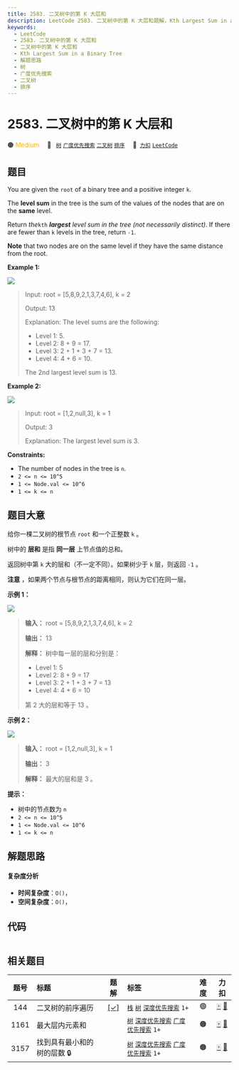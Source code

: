 ```yaml
---
title: 2583. 二叉树中的第 K 大层和
description: LeetCode 2583. 二叉树中的第 K 大层和题解，Kth Largest Sum in a Binary Tree，包含解题思路、复杂度分析以及完整的 JavaScript 代码实现。
keywords:
  - LeetCode
  - 2583. 二叉树中的第 K 大层和
  - 二叉树中的第 K 大层和
  - Kth Largest Sum in a Binary Tree
  - 解题思路
  - 树
  - 广度优先搜索
  - 二叉树
  - 排序
---
```


# 2583. 二叉树中的第 K 大层和

🟠 <font color=#ffb800>Medium</font>&emsp; 🔖&ensp; [`树`](/tag/tree.md) [`广度优先搜索`](/tag/breadth-first-search.md) [`二叉树`](/tag/binary-tree.md) [`排序`](/tag/sorting.md)&emsp; 🔗&ensp;[`力扣`](https://leetcode.cn/problems/kth-largest-sum-in-a-binary-tree) [`LeetCode`](https://leetcode.com/problems/kth-largest-sum-in-a-binary-tree)

## 题目

You are given the `root` of a binary tree and a positive integer `k`.

The **level sum** in the tree is the sum of the values of the nodes that are
on the **same** level.

Return _the_`kth` _**largest** level sum in the tree (not necessarily
distinct)_. If there are fewer than `k` levels in the tree, return `-1`.

**Note** that two nodes are on the same level if they have the same distance
from the root.



**Example 1:**

![](https://assets.leetcode.com/uploads/2022/12/14/binaryytreeedrawio-2.png)

> Input: root = [5,8,9,2,1,3,7,4,6], k = 2
> 
> Output: 13
> 
> Explanation: The level sums are the following:
> - Level 1: 5.
> - Level 2: 8 + 9 = 17.
> - Level 3: 2 + 1 + 3 + 7 = 13.
> - Level 4: 4 + 6 = 10.
> 
> The 2nd largest level sum is 13.

**Example 2:**

![](https://assets.leetcode.com/uploads/2022/12/14/treedrawio-3.png)

> Input: root = [1,2,null,3], k = 1
> 
> Output: 3
> 
> Explanation: The largest level sum is 3.

**Constraints:**

  * The number of nodes in the tree is `n`.
  * `2 <= n <= 10^5`
  * `1 <= Node.val <= 10^6`
  * `1 <= k <= n`


## 题目大意

给你一棵二叉树的根节点 `root` 和一个正整数 `k` 。

树中的 **层和** 是指 **同一层** 上节点值的总和。

返回树中第 `k` 大的层和（不一定不同）。如果树少于 `k` 层，则返回 `-1` 。

**注意** ，如果两个节点与根节点的距离相同，则认为它们在同一层。



**示例 1：**

![](https://assets.leetcode.com/uploads/2022/12/14/binaryytreeedrawio-2.png)

> 
> 
> 
> 
> 
> **输入：** root = [5,8,9,2,1,3,7,4,6], k = 2
> 
> **输出：** 13
> 
> **解释：** 树中每一层的层和分别是：
> - Level 1: 5
> - Level 2: 8 + 9 = 17
> - Level 3: 2 + 1 + 3 + 7 = 13
> - Level 4: 4 + 6 = 10
> 
> 第 2 大的层和等于 13 。
> 
> 

**示例 2：**

![](https://assets.leetcode.com/uploads/2022/12/14/treedrawio-3.png)

> 
> 
> 
> 
> 
> **输入：** root = [1,2,null,3], k = 1
> 
> **输出：** 3
> 
> **解释：** 最大的层和是 3 。
> 
> 



**提示：**

  * 树中的节点数为 `n`
  * `2 <= n <= 10^5`
  * `1 <= Node.val <= 10^6`
  * `1 <= k <= n`


## 解题思路

#### 复杂度分析

- **时间复杂度**：`O()`，
- **空间复杂度**：`O()`，

## 代码

```javascript

```

## 相关题目

<!-- prettier-ignore -->
| 题号 | 标题 | 题解 | 标签 | 难度 | 力扣 |
| :------: | :------ | :------: | :------ | :------: | :------: |
| 144 | 二叉树的前序遍历 | [[✓]](/problem/0144.md) |  [`栈`](/tag/stack.md) [`树`](/tag/tree.md) [`深度优先搜索`](/tag/depth-first-search.md) `1+` | 🟢 | [🀄️](https://leetcode.cn/problems/binary-tree-preorder-traversal) [🔗](https://leetcode.com/problems/binary-tree-preorder-traversal) |
| 1161 | 最大层内元素和 |  |  [`树`](/tag/tree.md) [`深度优先搜索`](/tag/depth-first-search.md) [`广度优先搜索`](/tag/breadth-first-search.md) `1+` | 🟠 | [🀄️](https://leetcode.cn/problems/maximum-level-sum-of-a-binary-tree) [🔗](https://leetcode.com/problems/maximum-level-sum-of-a-binary-tree) |
| 3157 | 找到具有最小和的树的层数 🔒 |  |  [`树`](/tag/tree.md) [`深度优先搜索`](/tag/depth-first-search.md) [`广度优先搜索`](/tag/breadth-first-search.md) `1+` | 🟠 | [🀄️](https://leetcode.cn/problems/find-the-level-of-tree-with-minimum-sum) [🔗](https://leetcode.com/problems/find-the-level-of-tree-with-minimum-sum) |